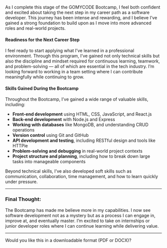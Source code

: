 As I complete this stage of the GOMYCODE Bootcamp, I feel both confident and excited about taking the next step in my career path as a software developer. This journey has been intense and rewarding, and I believe I’ve gained a strong foundation to build upon as I move into more advanced roles and real-world projects.

#### **Readiness for the Next Career Step**

I feel ready to start applying what I’ve learned in a professional environment. Through this program, I’ve gained not only technical skills but also the discipline and mindset required for continuous learning, teamwork, and problem-solving — all of which are essential in the tech industry. I’m looking forward to working in a team setting where I can contribute meaningfully while continuing to grow.

#### **Skills Gained During the Bootcamp**

Throughout the Bootcamp, I’ve gained a wide range of valuable skills, including:

* **Front-end development** using HTML, CSS, JavaScript, and React.js
* **Back-end development** with Node.js and Express
* **Working with databases** like MongoDB, and understanding CRUD operations
* **Version control** using Git and GitHub
* **API development and testing**, including RESTful design and tools like HTTPie
* **Problem-solving and debugging** in real-world project contexts
* **Project structure and planning**, including how to break down large tasks into manageable components

Beyond technical skills, I’ve also developed soft skills such as communication, collaboration, time management, and how to learn quickly under pressure.

---

### Final Thought:

The Bootcamp has made me believe more in my capabilities. I now see software development not as a mystery but as a process I can engage in, improve at, and eventually master. I’m excited to take on internships or junior developer roles where I can continue learning while delivering value.

---

Would you like this in a downloadable format (PDF or DOCX)?
